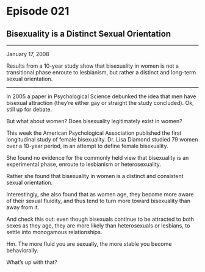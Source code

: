 # Episode 021

## Bisexuality is a Distinct Sexual Orientation

---

January 17, 2008

Results from a 10-year study show that bisexuality in women is not a transitional phase enroute to lesbianism, but rather a distinct and long-term sexual orientation.

---

In 2005 a paper in Psychological Science debunked the idea that men have bisexual attraction (they’re either gay or straight the study concluded). Ok, still up for debate.

But what about women? Does bisexuality legitimately exist in women?

This week the American Psychological Association published the first longitudinal study of female bisexuality. Dr. Lisa Diamond studied 79 women over a 10-year period, in an attempt to define female bisexuality.

She found no evidence for the commonly held view that bisexuality is an experimental phase, enroute to lesbianism or heterosexuality.

Rather she found that bisexuality in women is a distinct and consistent sexual orientation.

Interestingly, she also found that as women age, they become more aware of their sexual fluidity, and thus tend to turn more toward bisexuality than away from it.

And check this out: even though bisexuals continue to be attracted to both sexes as they age, they are more likely than heterosexuals or lesbians, to settle into monogamous relationships.

Hm. The more fluid you are sexually, the more stable you become behaviorally.

What’s up with that?

